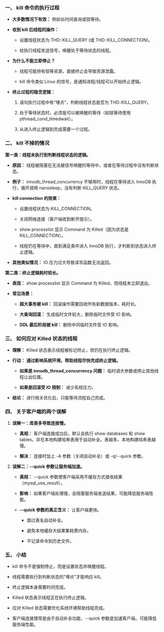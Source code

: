 
### 一、 kill 命令的执行过程

- **大多数情况下有效：** 例如长时间查询或锁等待。
    
- **收到 kill 后线程的操作：**
    
    - 设置线程状态为 THD::KILL_QUERY (或 THD::KILL_CONNECTION)。
        
    - 给执行线程发送信号，唤醒处于等待状态的线程。
        
- **为什么不能立即停止？**
    
    - 线程可能持有锁等资源，直接终止会导致资源泄露。
        
    - kill 命令类似 Linux 的信号，是通知进程/线程可以开始终止逻辑。
        
- **终止过程的隐含逻辑：**
    
    1. 语句执行过程中有“埋点”，判断线程状态是否为 THD::KILL_QUERY。
        
    2. 处于等待状态时，必须是可以被唤醒的等待（如锁等待使用 pthread_cond_timedwait）。
        
    3. 从进入终止逻辑到完成需要一个过程。
        

### 二、 kill 不掉的情况

**第一类：线程未执行到判断线程状态的逻辑。**

- **原因：** 线程被阻塞在无法被信号唤醒的等待中，或者在等待过程中没有判断状态。
    
- **例子：** innodb_thread_concurrency 不够用时，线程在等待进入 InnoDB 执行，循环调用 nanosleep，没有判断 KILL_QUERY 状态。
    
- **kill connection 的效果：**
    
    - 设置线程状态为 KILL_CONNECTION。
        
    - 关闭网络连接（客户端收到断开提示）。
        
    - show processlist 显示 Command 为 Killed（因为状态是 KILL_CONNECTION）。
        
    - 线程仍在等待中，直到满足条件进入 InnoDB 执行，才判断到状态进入终止逻辑。
        
- **其他类似情况：** IO 压力过大导致读写函数无法返回。
    

**第二类：终止逻辑耗时较长。**

- **表现：** show processlist 显示 Command 为 Killed，但线程未立即退出。
    
- **常见场景：**
    
    - **超大事务被 kill：** 回滚操作需要回收所有新数据版本，耗时长。
        
    - **大查询回滚：** 生成临时文件较大，删除临时文件受 IO 影响。
        
    - **DDL 最后阶段被 kill：** 删除中间临时文件受 IO 影响。
        

### 三、 如何应对 Killed 状态的线程

- **理解：** Killed 状态表示线程被标记终止，但仍在执行终止逻辑。
    
- **行动：** **通过影响系统环境，帮助线程尽快完成终止逻辑。**
    
    - **如果是 innodb_thread_concurrency 问题：** 临时调大参数或停止其他线程让出位置。
        
    - **如果是回滚受 IO 限制：** 减少系统压力。
        
- **结论：** 进行相关优化后，只能等待流程自己完成。
    

### 四、 关于客户端的两个误解

1. **误解一：库表多导致连接慢。**
    
    - **真相：** 客户端连接成功后，默认会执行 show databases 和 show tables，并在本地构建哈希表用于自动补全。表越多，本地构建哈希表越慢。
        
    - **解决：** 连接时加上 -A 参数（关闭自动补全）或 -q/--quick 参数。
        
2. **误解二：--quick 参数让服务端加速。**
    
    - **真相：** --quick 参数使客户端采用不缓存方式接收结果（mysql_use_result）。
        
    - **影响：** 如果客户端处理慢，会阻塞服务端发送结果，可能降低服务端性能。
        
    - **--quick 参数的真正含义：** 让客户端更快。
        
        - 跳过表名自动补全。
            
        - 避免本地缓存大结果集耗费内存。
            
        - 不记录命令到历史文件。
            

### 五、 小结

- kill 命令不是强制停止，而是设置状态并唤醒线程。
    
- 线程需要执行到判断状态的“埋点”才能响应 kill。
    
- 终止逻辑本身需要时间完成。
    
- Killed 状态表示线程正在执行终止逻辑。
    
- 应对 Killed 状态需要优化系统环境帮助线程完成。
    
- 客户端连接慢常是由于自动补全功能，--quick 参数是加速客户端，可能降低服务端性能。
